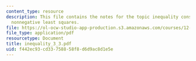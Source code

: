 ```yaml
---
content_type: resource
description: This file contains the notes for the topic inequality constraints and
  nonnegative least squares.
file: https://ol-ocw-studio-app-production.s3.amazonaws.com/courses/12-864-inference-from-data-and-models-spring-2005/f442ec93cd33758858f8d6d9ac8d1e5e_inequality_3_3.pdf
file_type: application/pdf
resourcetype: Document
title: inequality_3_3.pdf
uid: f442ec93-cd33-7588-58f8-d6d9ac8d1e5e
---
```

